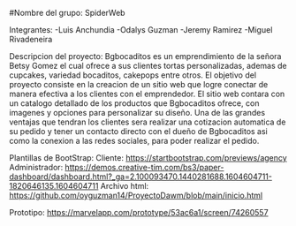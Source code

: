 #Nombre del grupo: SpiderWeb

Integrantes:
  -Luis Anchundia
  -Odalys Guzman
  -Jeremy Ramirez
  -Miguel Rivadeneira

Descripcion del proyecto:
  Bgbocaditos es un emprendimiento de la señora Betsy Gomez el cual ofrece a sus clientes tortas personalizadas, ademas de cupcakes, variedad bocaditos, cakepops entre otros. El objetivo del proyecto consiste en la creacion de un sitio web que logre conectar de manera efectiva a los clientes con el emprendedor. El sitio web contara con un catalogo detallado de los productos que Bgbocaditos ofrece, con imagenes y opciones para personalizar su diseño. Una de las grandes ventajas que tendran los clientes sera realizar una cotizacion automatica de su pedido y tener un contacto directo con el dueño de Bgbocaditos asi como la conexion a las redes sociales, para poder realizar el pedido.
  
Plantillas de BootStrap:
Cliente: https://startbootstrap.com/previews/agency
Administrador: https://demos.creative-tim.com/bs3/paper-dashboard/dashboard.html?_ga=2.100093470.1440281688.1604604711-1820646135.1604604711
Archivo html: https://github.com/oyguzman14/ProyectoDawm/blob/main/inicio.html

Prototipo: https://marvelapp.com/prototype/53ac6a1/screen/74260557
